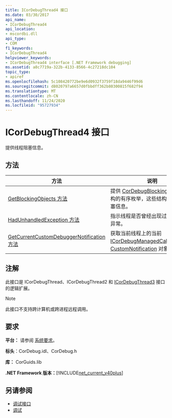 ```yaml
---
title: ICorDebugThread4 接口
ms.date: 03/30/2017
api_name:
- ICorDebugThread4
api_location:
- mscordbi.dll
api_type:
- COM
f1_keywords:
- ICorDebugThread4
helpviewer_keywords:
- ICorDebugThread4 interface [.NET Framework debugging]
ms.assetid: a8c7719a-322b-4133-8566-4c27218dc104
topic_type:
- apiref
ms.openlocfilehash: 5c108420772be9e6d0932f3759f18da9446f99d6
ms.sourcegitcommit: d8020797a6657d0fbbdff362b80300815f682f94
ms.translationtype: MT
ms.contentlocale: zh-CN
ms.lasthandoff: 11/24/2020
ms.locfileid: "95727934"
---
```

# <a name="icordebugthread4-interface"></a>ICorDebugThread4 接口

提供线程阻塞信息。  
  
## <a name="methods"></a>方法  
  
|方法|说明|  
|------------|-----------------|  
|[GetBlockingObjects 方法](icordebugthread4-getblockingobjects-method.md)|提供 [CorDebugBlockingObject](cordebugblockingobject-structure.md) 结构的有序枚举，这些结构提供线程阻塞信息。|  
|[HadUnhandledException 方法](icordebugthread4-hadunhandledexception-method.md)|指示线程是否曾经出现过未经处理的异常。|  
|[GetCurrentCustomDebuggerNotification 方法](icordebugthread4-getcurrentcustomdebuggernotification-method.md)|获取当前线程上的当前 [ICorDebugManagedCallback3：： CustomNotification](icordebugmanagedcallback3-customnotification-method.md) 对象。|  
  
## <a name="remarks"></a>注解  

 此接口是 ICorDebugThread、ICorDebugThread2 和 [ICorDebugThread3](icordebugthread3-interface.md) 接口的逻辑扩展。  
  
> [!NOTE]
> 此接口不支持跨计算机或跨进程远程调用。  
  
## <a name="requirements"></a>要求  

 **平台：** 请参阅 [系统要求](../../get-started/system-requirements.md)。  
  
 **标头**：CorDebug.idl、CorDebug.h  
  
 **库：** CorGuids.lib  
  
 **.NET Framework 版本：**[!INCLUDE[net_current_v40plus](../../../../includes/net-current-v40plus-md.md)]  
  
## <a name="see-also"></a>另请参阅

- [调试接口](debugging-interfaces.md)
- [调试](index.md)
